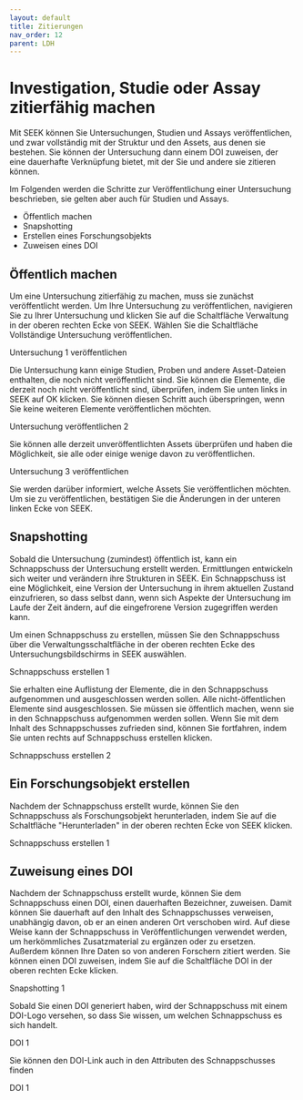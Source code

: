 ```yaml
---
layout: default
title: Zitierungen
nav_order: 12
parent: LDH
---
```

# Investigation, Studie oder Assay zitierfähig machen

Mit SEEK können Sie Untersuchungen, Studien und Assays veröffentlichen, und zwar vollständig mit der Struktur und den Assets, aus denen sie bestehen. Sie können der Untersuchung dann einem DOI zuweisen, der eine dauerhafte Verknüpfung bietet, mit der Sie und andere sie zitieren können.

Im Folgenden werden die Schritte zur Veröffentlichung einer Untersuchung beschrieben, sie gelten aber auch für Studien und Assays.

- Öffentlich machen
- Snapshotting
- Erstellen eines Forschungsobjekts
- Zuweisen eines DOI

## Öffentlich machen

Um eine Untersuchung zitierfähig zu machen, muss sie zunächst veröffentlicht werden. Um Ihre Untersuchung zu veröffentlichen, navigieren Sie zu Ihrer Untersuchung und klicken Sie auf die Schaltfläche Verwaltung in der oberen rechten Ecke von SEEK. Wählen Sie die Schaltfläche Vollständige Untersuchung veröffentlichen.

Untersuchung 1 veröffentlichen

Die Untersuchung kann einige Studien, Proben und andere Asset-Dateien enthalten, die noch nicht veröffentlicht sind. Sie können die Elemente, die derzeit noch nicht veröffentlicht sind, überprüfen, indem Sie unten links in SEEK auf OK klicken. Sie können diesen Schritt auch überspringen, wenn Sie keine weiteren Elemente veröffentlichen möchten.

Untersuchung veröffentlichen 2

Sie können alle derzeit unveröffentlichten Assets überprüfen und haben die Möglichkeit, sie alle oder einige wenige davon zu veröffentlichen.

Untersuchung 3 veröffentlichen

Sie werden darüber informiert, welche Assets Sie veröffentlichen möchten. Um sie zu veröffentlichen, bestätigen Sie die Änderungen in der unteren linken Ecke von SEEK.
## Snapshotting

Sobald die Untersuchung (zumindest) öffentlich ist, kann ein Schnappschuss der Untersuchung erstellt werden. Ermittlungen entwickeln sich weiter und verändern ihre Strukturen in SEEK. Ein Schnappschuss ist eine Möglichkeit, eine Version der Untersuchung in ihrem aktuellen Zustand einzufrieren, so dass selbst dann, wenn sich Aspekte der Untersuchung im Laufe der Zeit ändern, auf die eingefrorene Version zugegriffen werden kann.

Um einen Schnappschuss zu erstellen, müssen Sie den Schnappschuss über die Verwaltungsschaltfläche in der oberen rechten Ecke des Untersuchungsbildschirms in SEEK auswählen.

Schnappschuss erstellen 1

Sie erhalten eine Auflistung der Elemente, die in den Schnappschuss aufgenommen und ausgeschlossen werden sollen. Alle nicht-öffentlichen Elemente sind ausgeschlossen. Sie müssen sie öffentlich machen, wenn sie in den Schnappschuss aufgenommen werden sollen. Wenn Sie mit dem Inhalt des Schnappschusses zufrieden sind, können Sie fortfahren, indem Sie unten rechts auf Schnappschuss erstellen klicken.

Schnappschuss erstellen 2
## Ein Forschungsobjekt erstellen

Nachdem der Schnappschuss erstellt wurde, können Sie den Schnappschuss als Forschungsobjekt herunterladen, indem Sie auf die Schaltfläche "Herunterladen" in der oberen rechten Ecke von SEEK klicken.

Schnappschuss erstellen 1
## Zuweisung eines DOI
Nachdem der Schnappschuss erstellt wurde, können Sie dem Schnappschuss einen DOI, einen dauerhaften Bezeichner, zuweisen. Damit können Sie dauerhaft auf den Inhalt des Schnappschusses verweisen, unabhängig davon, ob er an einen anderen Ort verschoben wird. Auf diese Weise kann der Schnappschuss in Veröffentlichungen verwendet werden, um herkömmliches Zusatzmaterial zu ergänzen oder zu ersetzen. Außerdem können Ihre Daten so von anderen Forschern zitiert werden. Sie können einen DOI zuweisen, indem Sie auf die Schaltfläche DOI in der oberen rechten Ecke klicken.

Snapshotting 1

Sobald Sie einen DOI generiert haben, wird der Schnappschuss mit einem DOI-Logo versehen, so dass Sie wissen, um welchen Schnappschuss es sich handelt.

DOI 1

Sie können den DOI-Link auch in den Attributen des Schnappschusses finden

DOI 1
